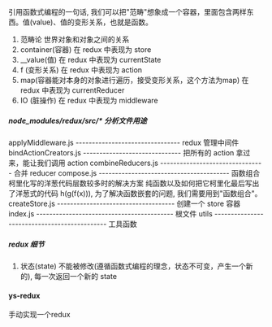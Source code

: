 引用函数式编程的一句话, 我们可以把"范畴"想象成一个容器，里面包含两样东西。值(value)、值的变形关系，也就是函数。

1. 范畴论 世界对象和对象之间的关系
2. container(容器) 在 redux 中表现为 store
3. __value(值) 在 redux 中表现为 currentState
4. f (变形关系) 在 redux 中表现为 action
5. map(容器能对本身的对象进行遍历，接受变形关系，这个方法为map) 在 redux 中表现为 currentReducer
6. IO (脏操作) 在 redux 中表现为 middleware


##### node_modules/redux/src/* 分析文件用途
applyMiddleware.js  --------------------------------     redux 管理中间件 
bindActionCreators.js ------------------------------     把所有的 action 拿过来，能让我们调用 action
combineReducers.js  --------------------------------     合并 reducer
compose.js  ----------------------------------------     函数组合 柯里化写的洋葱代码层数较多时的解决方案 纯函数以及如何把它柯里化最后写出了洋葱式的代码 h(g(f(x))), 为了解决函数嵌套的问题, 我们需要用到"函数组合"。
createStore.js  ------------------------------------     创建一个 store 容器
index.js  ------------------------------------------     根文件
utils  ---------------------------------------------     工具函数

##### redux 细节
1. 状态(state) 不能被修改(遵循函数式编程的理念，状态不可变，产生一个新的), 每一次返回一个新的 state

#### ys-redux 
手动实现一个redux
